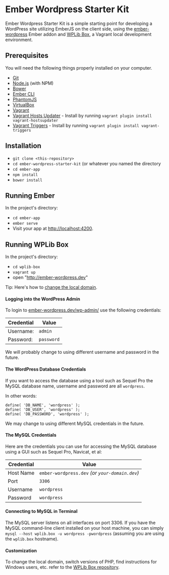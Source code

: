 # Ember Wordpress Starter Kit

Ember Wordpress Starter Kit is a simple starting point for developing a WordPress site utilizing EmberJS on the client side, using the [ember-wordpress](https://github.com/oskarrough/ember-wordpress) Ember addon and [WPLib Box](https://github.com/wplib/wplib-box), a Vagrant local development environment.

## Prerequisites

You will need the following things properly installed on your computer.

* [Git](http://git-scm.com/)
* [Node.js](http://nodejs.org/) (with NPM)
* [Bower](http://bower.io/)
* [Ember CLI](http://ember-cli.com/)
* [PhantomJS](http://phantomjs.org/)
* [VirtualBox](https://www.virtualbox.org/)
* [Vagrant](https://www.vagrantup.com/)
* [Vagrant Hosts Updater](https://github.com/cogitatio/vagrant-hostsupdater) - Install by running `vagrant plugin install vagrant-hostsupdater`
* [Vagrant Triggers](https://github.com/emyl/vagrant-triggers) - Install by running `vagrant plugin install vagrant-triggers`

## Installation

* `git clone <this-repository>`
* `cd ember-wordpress-starter-kit` (or whatever you named the directory
* `cd ember-app`
* `npm install`
* `bower install`

## Running Ember

In the project's directory:

* `cd ember-app`
* `ember serve`
* Visit your app at [http://localhost:4200](http://localhost:4200).

## Running WPLib Box

In the project's directory:

* `cd wplib-box`
* `vagrant up`
* open "http://ember-wordpress.dev"

Tip: Here's how to [change the local domain](https://github.com/wplib/wplib-box#setting-the-domain-name).

#### Logging into the WordPress Admin

To login to [ember-wordpress.dev/wp-admin/](http://ember-wordpress.dev/wp-admin) use the following credentials:

Credential|Value
---------|------
Username:|`admin`
Password:| `password`

We will probably change to using different username and password in the future.

<a id="wpdb"></a>
#### The WordPress Database Credentials

If you want to access the database using a tool such as Sequel Pro the MySQL database name, username and password are all `wordpress`.

In other words:

	define( 'DB_NAME', 'wordpress' );
	define( 'DB_USER', 'wordpress' );
	define( 'DB_PASSWORD', 'wordpress' );

We may change to using different MySQL credentials in the future.

<a id="mysql-credentials"></a>
#### The MySQL Credentials

Here are the credentials you can use for accessing the MySQL database using a GUI such as Sequel Pro, Navicat, et al:

Credential|Value
----------|----------
Host Name   | `ember-wordpress.dev` _(or `your-domain.dev`)_
Port        | `3306`
Username    | `wordpress`
Password    | `wordpress`

<a id="mysql-terminal"></a>
#### Connecting to MySQL in Terminal

The MySQL server listens on all interfaces on port 3306. If you have the MySQL command-line client installed on your host machine, you can simply `mysql --host wplib.box -u wordpress -pwordpress` (assuming you are using the `wplib.box` hostname).

#### Customization

To change the local domain, switch versions of PHP, find instructions for Windows users, etc. refer to the [WPLib Box repository](https://github.com/wplib/wplib-box).
